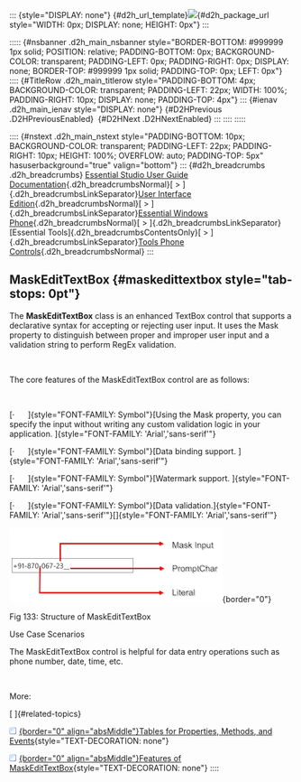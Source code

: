 ::: {style="DISPLAY: none"}
[](ms-xhelp:///?Id=d2h_url_template){#d2h_url_template}![](!package_url!){#d2h_package_url style="WIDTH: 0px; DISPLAY: none; HEIGHT: 0px"}
:::

::::: {#nsbanner .d2h_main_nsbanner style="BORDER-BOTTOM: #999999 1px solid; POSITION: relative; PADDING-BOTTOM: 0px; BACKGROUND-COLOR: transparent; PADDING-LEFT: 0px; PADDING-RIGHT: 0px; DISPLAY: none; BORDER-TOP: #999999 1px solid; PADDING-TOP: 0px; LEFT: 0px"}
:::: {#TitleRow .d2h_main_titlerow style="PADDING-BOTTOM: 4px; BACKGROUND-COLOR: transparent; PADDING-LEFT: 22px; WIDTH: 100%; PADDING-RIGHT: 10px; DISPLAY: none; PADDING-TOP: 4px"}
::: {#ienav .d2h_main_ienav style="DISPLAY: none"}
[](ms-xhelp:///?Id=0f5a3ad2-06b6-4dfb-a2cc-8262ee2b796a){#D2HPrevious .D2HPreviousEnabled}  [](ms-xhelp:///?Id=a55e8cef-7c9f-4d27-90c5-2127e78676e7){#D2HNext .D2HNextEnabled}
:::
::::
:::::

:::: {#nstext .d2h_main_nstext style="PADDING-BOTTOM: 10px; BACKGROUND-COLOR: transparent; PADDING-LEFT: 22px; PADDING-RIGHT: 10px; HEIGHT: 100%; OVERFLOW: auto; PADDING-TOP: 5px" hasuserbackground="true" valign="bottom"}
::: {#d2h_breadcrumbs .d2h_breadcrumbs}
[Essential Studio User Guide Documentation](ms-xhelp:///?Id=12457748-09e3-4d74-a240-8e049cedf030){.d2h_breadcrumbsNormal}[ \> ]{.d2h_breadcrumbsLinkSeparator}[User Interface Edition](ms-xhelp:///?Id=c29296b7-531c-413b-a0ec-488ca1f7f669){.d2h_breadcrumbsNormal}[ \> ]{.d2h_breadcrumbsLinkSeparator}[Essential Windows Phone](ms-xhelp:///?Id=5ea1999c-4eff-4775-b84e-407dc825f555){.d2h_breadcrumbsNormal}[ \> ]{.d2h_breadcrumbsLinkSeparator}[Essential Tools]{.d2h_breadcrumbsContentsOnly}[ \> ]{.d2h_breadcrumbsLinkSeparator}[Tools Phone Controls](ms-xhelp:///?Id=785aeb70-aa68-45ce-9666-964f209e58fd){.d2h_breadcrumbsNormal}
:::

## MaskEditTextBox {#maskedittextbox style="tab-stops: 0pt"}

The **MaskEditTextBox** class is an enhanced TextBox control that supports a declarative syntax for accepting or rejecting user input. It uses the Mask property to distinguish between proper and improper user input and a validation string to perform RegEx validation.

 

The core features of the MaskEditTextBox control are as follows:

 

[·      ]{style="FONT-FAMILY: Symbol"}[Using the Mask property, you can specify the input without writing any custom validation logic in your application. ]{style="FONT-FAMILY: 'Arial','sans-serif'"}

[·      ]{style="FONT-FAMILY: Symbol"}[Data binding support. ]{style="FONT-FAMILY: 'Arial','sans-serif'"}

[·      ]{style="FONT-FAMILY: Symbol"}[Watermark support. ]{style="FONT-FAMILY: 'Arial','sans-serif'"}

[·      ]{style="FONT-FAMILY: Symbol"}[Data validation.]{style="FONT-FAMILY: 'Arial','sans-serif'"}[]{style="FONT-FAMILY: 'Arial','sans-serif'"}

![Description: C:\\Users\\ponmalarp\\Desktop\\MaskInput.png](ImagesExt/image78_130.png){border="0"}

Fig 133: Structure of MaskEditTextBox

Use Case Scenarios

The MaskEditTextBox control is helpful for data entry operations such as phone number, date, time, etc.

 

More:

[ ]{#related-topics}

[![](button.gif){border="0" align="absMiddle"}Tables for Properties, Methods, and Events](ms-xhelp:///?Id=a55e8cef-7c9f-4d27-90c5-2127e78676e7){style="TEXT-DECORATION: none"}

[![](button.gif){border="0" align="absMiddle"}Features of MaskEditTextBox](ms-xhelp:///?Id=e1950d71-6956-4862-8312-071169826c87){style="TEXT-DECORATION: none"}
::::
